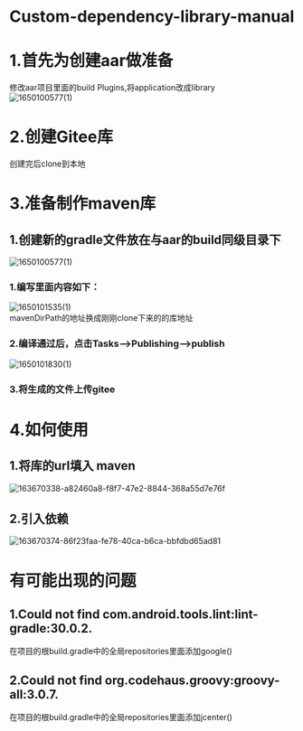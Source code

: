 # Custom-dependency-library-manual

# 1.首先为创建aar做准备  
修改aar项目里面的build Plugins,将application改成library  
![1650100577(1)](https://user-images.githubusercontent.com/84059192/163669578-13d42954-abde-4ffc-bf08-fa16edb30dc6.png)  
# 2.创建Gitee库
创建完后clone到本地
# 3.准备制作maven库
## 1.创建新的gradle文件放在与aar的build同级目录下  
![1650100577(1)](https://user-images.githubusercontent.com/84059192/163669791-85e0ce04-5571-4db0-a57a-836db900b990.png)  
### 1.编写里面内容如下：  
![1650101535(1)](https://user-images.githubusercontent.com/84059192/163669890-f93dd15a-6058-4472-9e6e-47324f07eb7f.png)  
mavenDirPath的地址换成刚刚clone下来的的库地址  
### 2.编译通过后，点击Tasks-->Publishing-->publish  
![1650101830(1)](https://user-images.githubusercontent.com/84059192/163670053-a64340f2-0660-4f66-8cc0-0d2dbf2ebf06.png)
### 3.将生成的文件上传gitee
# 4.如何使用
## 1.将库的url填入 maven  
![163670338-a82460a8-f8f7-47e2-8844-368a55d7e76f](https://user-images.githubusercontent.com/84059192/163787118-f958b520-0a70-4302-bd67-92b945ba41ec.png)
## 2.引入依赖
![163670374-86f23faa-fe78-40ca-b6ca-bbfdbd65ad81](https://user-images.githubusercontent.com/84059192/163787398-bd6fd867-df83-4feb-82a6-439876140af8.png)
# 有可能出现的问题
## 1.Could not find com.android.tools.lint:lint-gradle:30.0.2.
在项目的根build.gradle中的全局repositories里面添加google()  
## 2.Could not find org.codehaus.groovy:groovy-all:3.0.7.
在项目的根build.gradle中的全局repositories里面添加jcenter()  
